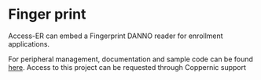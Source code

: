 Finger print
============

Access-ER can embed a Fingerprint DANNO reader for enrollment applications.

For peripheral management, documentation and sample code can be found [here](https://gitlab.com/Coppernic/idplatform/samples/integratedbiometricssample).
Access to this project can be requested through Coppernic support